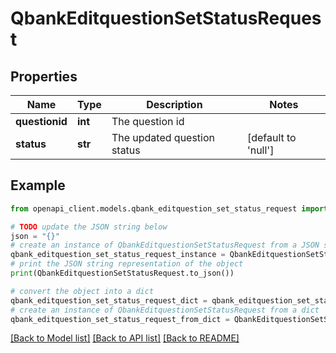 # QbankEditquestionSetStatusRequest


## Properties

Name | Type | Description | Notes
------------ | ------------- | ------------- | -------------
**questionid** | **int** | The question id | 
**status** | **str** | The updated question status | [default to 'null']

## Example

```python
from openapi_client.models.qbank_editquestion_set_status_request import QbankEditquestionSetStatusRequest

# TODO update the JSON string below
json = "{}"
# create an instance of QbankEditquestionSetStatusRequest from a JSON string
qbank_editquestion_set_status_request_instance = QbankEditquestionSetStatusRequest.from_json(json)
# print the JSON string representation of the object
print(QbankEditquestionSetStatusRequest.to_json())

# convert the object into a dict
qbank_editquestion_set_status_request_dict = qbank_editquestion_set_status_request_instance.to_dict()
# create an instance of QbankEditquestionSetStatusRequest from a dict
qbank_editquestion_set_status_request_from_dict = QbankEditquestionSetStatusRequest.from_dict(qbank_editquestion_set_status_request_dict)
```
[[Back to Model list]](../README.md#documentation-for-models) [[Back to API list]](../README.md#documentation-for-api-endpoints) [[Back to README]](../README.md)


